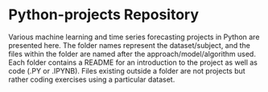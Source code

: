 # Python-projects Repository
Various machine learning and time series forecasting projects in Python are presented here. The folder names represent the dataset/subject, and the files within the folder are named after the approach/model/algorithm used. Each folder contains a README for an introduction to the project as well as code (.PY or .IPYNB). Files existing outside a folder are not projects but rather coding exercises using a particular dataset.
